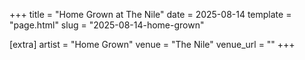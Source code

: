 +++
title = "Home Grown at The Nile"
date = 2025-08-14
template = "page.html"
slug = "2025-08-14-home-grown"

[extra]
artist = "Home Grown"
venue = "The Nile"
venue_url = ""
+++
